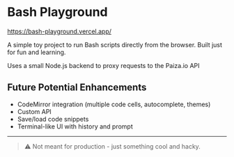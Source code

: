 # Bash Playground

https://bash-playground.vercel.app/

A simple toy project to run Bash scripts directly from the browser. Built just for fun and learning.

Uses a small Node.js backend to proxy requests to the Paiza.io API


## Future Potential Enhancements

- CodeMirror integration (multiple code cells, autocomplete, themes)
- Custom API
- Save/load code snippets
- Terminal-like UI with history and prompt

---

> ⚠️ Not meant for production - just something cool and hacky.
